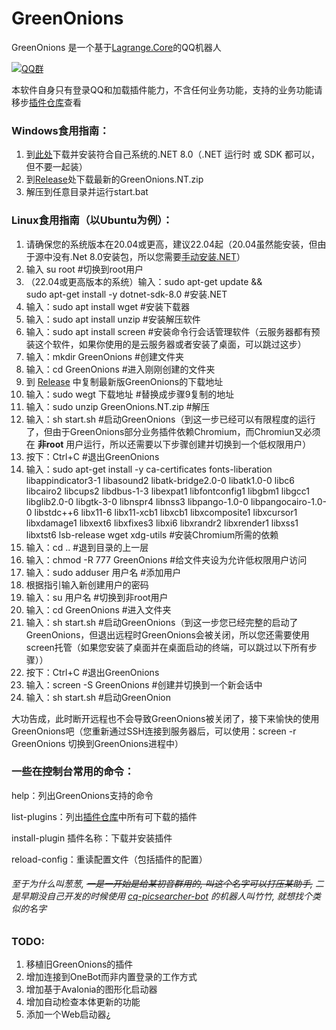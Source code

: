 # GreenOnions

GreenOnions 是一个基于[Lagrange.Core](https://github.com/LagrangeDev/Lagrange.Core)的QQ机器人

[![QQ群](https://img.shields.io/badge/QQ群-550398174-blue.svg "QQ群")](https://jq.qq.com/?_wv=1027&k=rJ7RA3SF "QQ群")

本软件自身只有登录QQ和加载插件能力，不含任何业务功能，支持的业务功能请移步[插件仓库](https://github.com/Alex1911-Jiang/GreenOnions.Plugins)查看

### Windows食用指南：

1. 到[此处](https://dotnet.microsoft.com/zh-cn/download/dotnet/8.0)下载并安装符合自己系统的.NET 8.0（.NET 运行时 或 SDK 都可以，但不要一起装）
2. 到[Release](https://github.com/Alex1911-Jiang/GreenOnions/releases)处下载最新的GreenOnions.NT.zip
3. 解压到任意目录并运行start.bat

### Linux食用指南（以Ubuntu为例）：

1. 请确保您的系统版本在20.04或更高，建议22.04起（20.04虽然能安装，但由于源中没有.Net 8.0安装包，所以您需要[手动安装.NET](https://learn.microsoft.com/zh-cn/dotnet/core/install/linux-scripted-manual)）
2. 输入 su root #切换到root用户
3. （22.04或更高版本的系统）输入：sudo apt-get update && \
  sudo apt-get install -y dotnet-sdk-8.0 #安装.NET
4. 输入：sudo apt install wget #安装下载器
5. 输入：sudo apt install unzip #安装解压软件
6. 输入：sudo apt install screen #安装命令行会话管理软件（云服务器都有预装这个软件，如果你使用的是云服务器或者安装了桌面，可以跳过这步）
7. 输入：mkdir GreenOnions #创建文件夹
8. 输入：cd GreenOnions #进入刚刚创建的文件夹
9. 到 [Release](https://github.com/Alex1911-Jiang/GreenOnions/releases) 中复制最新版GreenOnions的下载地址
10. 输入：sudo wegt 下载地址 #替换成步骤9复制的地址
11. 输入：sudo unzip GreenOnions.NT.zip #解压
12. 输入：sh start.sh #启动GreenOnions（到这一步已经可以有限程度的运行了，但由于GreenOnions部分业务插件依赖Chromium，而Chromiun又必须在 **非root** 用户运行，所以还需要以下步骤创建并切换到一个低权限用户）
13. 按下：Ctrl+C #退出GreenOnions
14. 输入：sudo apt-get install -y ca-certificates fonts-liberation libappindicator3-1 libasound2 libatk-bridge2.0-0 libatk1.0-0 libc6 libcairo2 libcups2 libdbus-1-3 libexpat1 libfontconfig1 libgbm1 libgcc1 libglib2.0-0 libgtk-3-0 libnspr4 libnss3 libpango-1.0-0 libpangocairo-1.0-0 libstdc++6 libx11-6 libx11-xcb1 libxcb1 libxcomposite1 libxcursor1 libxdamage1 libxext6 libxfixes3 libxi6 libxrandr2 libxrender1 libxss1 libxtst6 lsb-release wget xdg-utils  #安装Chromium所需的依赖
15. 输入：cd .. #退到目录的上一层
16. 输入：chmod -R 777 GreenOnions #给文件夹设为允许低权限用户访问
17. 输入：sudo adduser 用户名 #添加用户
18. 根据指引输入新创建用户的密码
19. 输入：su 用户名 #切换到非root用户
20. 输入：cd GreenOnions #进入文件夹
21. 输入：sh start.sh #启动GreenOnions（到这一步您已经完整的启动了GreenOnions，但退出远程时GreenOnions会被关闭，所以您还需要使用screen托管（如果您安装了桌面并在桌面启动的终端，可以跳过以下所有步骤））
22. 按下：Ctrl+C #退出GreenOnions
23. 输入：screen -S GreenOnions #创建并切换到一个新会话中
24. 输入：sh start.sh #启动GreenOnion
    
大功告成，此时断开远程也不会导致GreenOnions被关闭了，接下来愉快的使用GreenOnions吧（您重新通过SSH连接到服务器后，可以使用：screen -r GreenOnions 切换到GreenOnions进程中）

### 一些在控制台常用的命令：

help：列出GreenOnions支持的命令

list-plugins：列出[插件仓库](https://github.com/Alex1911-Jiang/GreenOnions.Plugins)中所有可下载的插件

install-plugin 插件名称：下载并安装插件

reload-config：重读配置文件（包括插件的配置）

###### 至于为什么叫葱葱, ~~一是一开始是给某初音群用的, 叫这个名字可以打压某助手,~~ 二是早期没自己开发的时候使用 [cq-picsearcher-bot](https://github.com/Tsuk1ko/cq-picsearcher-bot) 的机器人叫竹竹, 就想找个类似的名字

### TODO:
1. 移植旧GreenOnions的插件
2. 增加连接到OneBot而非内置登录的工作方式
3. 增加基于Avalonia的图形化启动器
4. 增加自动检查本体更新的功能
5. 添加一个Web启动器¿
